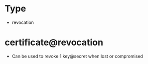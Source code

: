---
---

# Type
- revocation

# certificate@revocation
- Can be used to revoke 1 key@secret when lost or compromised
